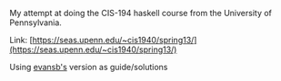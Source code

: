 My attempt at doing the CIS-194 haskell course from the University of Pennsylvania.

Link: [https://seas.upenn.edu/~cis1940/spring13/](https://seas.upenn.edu/~cis1940/spring13/)

Using [evansb's](https://github.com/evansb/cis194-hw) version as guide/solutions
